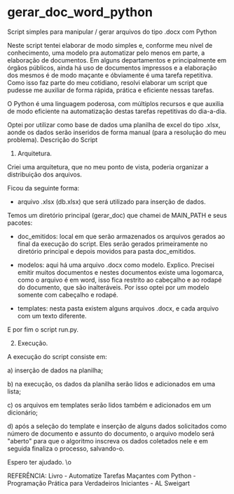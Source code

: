 # gerar_doc_word_python
Script simples para manipular / gerar arquivos do tipo .docx com Python

Neste script tentei elaborar de modo simples e, conforme meu nível de conhecimento, uma modelo pra automatizar pelo menos em parte, a elaboração de documentos.
Em alguns departamentos e principalmente em órgãos públicos, ainda há uso de documentos impressos e a elaboração dos mesmos é de modo maçante e óbviamente é uma tarefa repetitiva. Como isso faz parte do meu cotidiano, resolvi elaborar um script que pudesse me auxiliar de forma rápida, prática e eficiente nessas tarefas.

O Python é uma linguagem poderosa, com múltiplos recursos e que auxilia de modo eficiente na automatização destas tarefas repetitivas do dia-a-dia.

Optei por utilizar como base de dados uma planilha de excel do tipo .xlsx, aonde os dados serão inseridos de forma manual (para a resolução do meu problema).
Descrição do Script

1. Arquitetura.

Criei uma arquitetura, que no meu ponto de vista, poderia organizar a distribuição dos arquivos.

Ficou da seguinte forma:

- arquivo .xlsx (db.xlsx) que será utilizado para inserção de dados.

Temos um diretório principal (gerar_doc) que chamei de MAIN_PATH e seus pacotes:

- doc_emitidos: local em que serão armazenados os arquivos gerados ao final da execução do script. Eles serão gerados primeiramente no diretório principal e depois movidos para pasta doc_emitidos.

- modelos: aqui há uma arquivo .docx como modelo. Explico. Precisei emitir muitos documentos e nestes documentos existe uma logomarca, como o arquivo é em word, isso fica restrito ao cabeçalho e ao rodapé do documento, que são inalteráveis. Por isso optei por um modelo somente com cabeçalho e rodapé.

- templates: nesta pasta existem alguns arquivos .docx, e cada arquivo com um texto diferente. 

E por fim o script run.py.

2. Execução.

A execução do script consiste em:

a) inserção de dados na planilha;

b) na execução, os dados da planilha serão lidos e adicionados em uma lista;

c) os arquivos em templates serão lidos também e adicionados em um dicionário;

d) após a seleção do template e inserção de alguns dados solicitados como número de documento e assunto do documento, 
o arquivo modelo será "aberto" para que o algoritmo inscreva os dados coletados nele e em seguida finaliza o processo, salvando-o.


Espero ter ajudado. \o


REFERÊNCIA: 
Livro - Automatize Tarefas Maçantes com Python - Programação Prática para Verdadeiros Iniciantes - AL Sweigart


